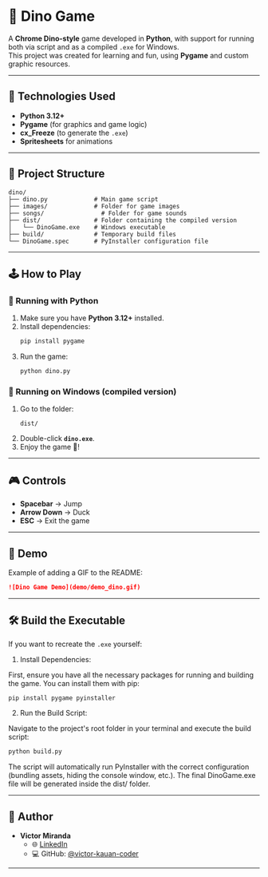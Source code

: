 # 🦖 Dino Game

A **Chrome Dino-style** game developed in **Python**, with support for running both via script and as a compiled `.exe` for Windows.  
This project was created for learning and fun, using **Pygame** and custom graphic resources.

---

## 🚀 Technologies Used

- **Python 3.12+**
- **Pygame** (for graphics and game logic)
- **cx_Freeze** (to generate the `.exe`)
- **Spritesheets** for animations

---

## 📂 Project Structure

```
dino/
├── dino.py             # Main game script
├── images/             # Folder for game images
├── songs/                # Folder for game sounds
├── dist/               # Folder containing the compiled version
│   └── DinoGame.exe    # Windows executable
├── build/              # Temporary build files
└── DinoGame.spec       # PyInstaller configuration file
```

---

## 🕹️ How to Play

### 🔹 Running with Python

1. Make sure you have **Python 3.12+** installed.
2. Install dependencies:
   ```bash
   pip install pygame
   ```
3. Run the game:
   ```bash
   python dino.py
   ```

### 🔹 Running on Windows (compiled version)

1. Go to the folder:
   ```
   dist/
   ```
2. Double-click **`dino.exe`**.
3. Enjoy the game 🦖!

---

## 🎮 Controls

- **Spacebar** → Jump
- **Arrow Down** → Duck
- **ESC** → Exit the game

---

## 📸 Demo

Example of adding a GIF to the README:

```markdown
![Dino Game Demo](demo/demo_dino.gif)
```

---

## 🛠️ Build the Executable

If you want to recreate the `.exe` yourself:

1. Install Dependencies:

First, ensure you have all the necessary packages for running and building the game. You can install them with pip:

```bash
pip install pygame pyinstaller
```

2. Run the Build Script:

Navigate to the project's root folder in your terminal and execute the build script:

```bash
python build.py
```

The script will automatically run PyInstaller with the correct configuration (bundling assets, hiding the console window, etc.).
The final DinoGame.exe file will be generated inside the dist/ folder.

---

## 👤 Author

- **Victor Miranda**
  - 🌐 [LinkedIn](https://www.linkedin.com/in/victor-miranda-5005ab304)
  - 💻 GitHub: [@victor-kauan-coder](https://github.com/victor-kauan-coder)

---

